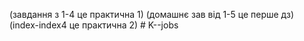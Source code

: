 (завдання з 1-4 це практична 1) (домашнє зав від 1-5 це перше дз) (index-index4 це практична 2) # K--jobs
